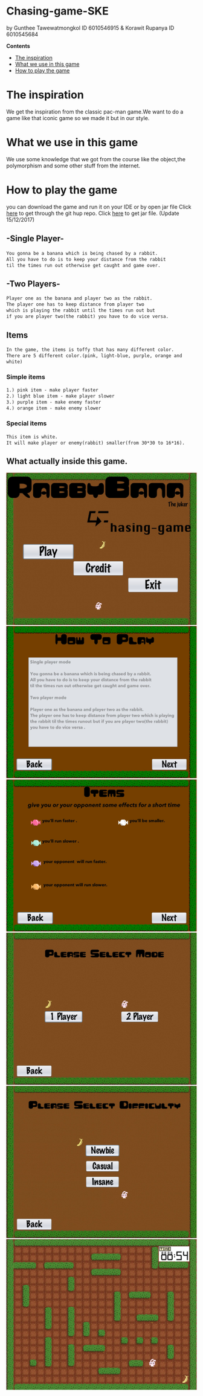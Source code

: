 # Chasing-game-SKE 
by Gunthee Tawewatmongkol ID 6010546915 & Korawit Rupanya ID 6010545684

**Contents**
- [The inspiration](#the-inspiration)
- [What we use in this game](#what-we-use-in-this-game)
- [How to play the game](#how-to-play-the-game)

# The inspiration
We get the inspiration from the classic pac-man game.We want to do a game like that iconic game so we made it but in our style.

# What we use in this game
We use some knowledge that we got from the course like the object,the polymorphism and some other stuff from the internet.

# How to play the game

you can download the game and run it on your IDE or by open jar file 
    Click [here](https://github.com/KameriiJ/Chasing-game-SKE) to get through the git hup repo.
    Click [here](https://drive.google.com/open?id=1afX_BI5sK4UPi5P2sqG-Umg3VWb8rsrf) to get jar file. (Update 15/12/2017)

## -Single Player-

    You gonna be a banana which is being chased by a rabbit.
    All you have to do is to keep your distance from the rabbit 
    til the times run out otherwise get caught and game over.

## -Two Players-

    Player one as the banana and player two as the rabbit.
    The player one has to keep distance from player two 
    which is playing the rabbit until the times run out but 
    if you are player two(the rabbit) you have to do vice versa.

## Items
    In the game, the items is toffy that has many different color.
    There are 5 different color.(pink, light-blue, purple, orange and white)

   ### Simple items

	1.) pink item - make player faster
 	2.) light blue item - make player slower
 	3.) purple item - make enemy faster
 	4.) orange item - make enemy slower

  ### Special items

	This item is white.
	It will make player or enemy(rabbit) smaller(from 30*30 to 16*16).

## What actually inside this game.

![h1](readmeimage/Screen_Shot_2560-12-15_at_15_32_49.jpg)
![h2](readmeimage/Screen_Shot_2560-12-15_at_15_33_06.jpg)
![h3](readmeimage/Screen_Shot_2560-12-15_at_15_33_19.jpg)
![h4](readmeimage/Screen_Shot_2560-12-15_at_15_33_30.jpg)
![h5](readmeimage/Screen_Shot_2560-12-15_at_15_33_48.jpg)
![h6](readmeimage/Screen_Shot_2560-12-15_at_15_34_04.jpg)



    

